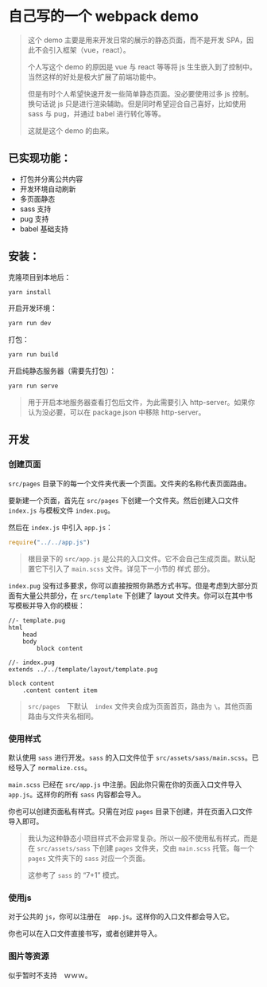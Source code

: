# 自己写的一个 webpack demo
> 这个 demo 主要是用来开发日常的展示的静态页面，而不是开发 SPA，因此不会引入框架（vue，react）。
>
> 个人写这个 demo 的原因是 vue 与 react 等等将 js 生生嵌入到了控制中。当然这样的好处是极大扩展了前端功能中。
>
> 但是有时个人希望快速开发一些简单静态页面。没必要使用过多 js 控制。换句话说 js 只是进行渲染辅助。但是同时希望迎合自己喜好，比如使用 sass 与 pug，并通过 babel 进行转化等等。
>
> 这就是这个 demo 的由来。



## 已实现功能：

- 打包并分离公共内容
- 开发环境自动刷新
- 多页面静态
- sass 支持
- pug 支持
- babel 基础支持



## 安装：

克隆项目到本地后：

```bash
yarn install
```



开启开发环境：

```bash
yarn run dev
```



打包：

```bash
yarn run build
```



开启纯静态服务器（需要先打包）：

```bash
yarn run serve
```

> 用于开启本地服务器查看打包后文件，为此需要引入 http-server。如果你认为没必要，可以在 package.json 中移除 http-server。



## 开发



### 创建页面

`src/pages` 目录下的每一个文件夹代表一个页面。文件夹的名称代表页面路由。

要新建一个页面，首先在 `src/pages` 下创建一个文件夹。然后创建入口文件 `index.js` 与模板文件 `index.pug`。

然后在 `index.js` 中引入 `app.js`：

```javascript
require("../../app.js")
```



>  根目录下的 `src/app.js` 是公共的入口文件。它不会自己生成页面。默认配置它下引入了 `main.scss` 文件。详见下一小节的 样式 部分。

`index.pug` 没有过多要求，你可以直接按照你熟悉方式书写。但是考虑到大部分页面有大量公共部分，在 `src/template` 下创建了 layout 文件夹。你可以在其中书写模板并导入你的模板：

```pug
//- template.pug
html
	head
	body
		block content

//- index.pug
extends ../../template/layout/template.pug

block content
	.content content item
```

> `src/pages`　下默认　`index` 文件夹会成为页面首页，路由为 `\`。其他页面路由与文件夹名相同。



### 使用样式

默认使用 `sass` 进行开发。`sass` 的入口文件位于 `src/assets/sass/main.scss`。已经导入了 `normalize.css`。

`main.scss` 已经在 `src/app.js` 中注册。因此你只需在你的页面入口文件导入 `app.js`。这样你的所有 `sass` 内容都会导入。

你也可以创建页面私有样式。只需在对应 `pages` 目录下创建，并在页面入口文件导入即可。

> 我认为这种静态小项目样式不会非常复杂。所以一般不使用私有样式，而是在 `src/assets/sass` 下创建 `pages` 文件夹，交由 `main.scss` 托管。每一个 `pages` 文件夹下的 `sass` 对应一个页面。
>
> 这参考了 `sass` 的 “7+1” 模式。



### 使用js

对于公共的 `js`，你可以注册在　`app.js`。这样你的入口文件都会导入它。

你也可以在入口文件直接书写，或者创建并导入。



### 图片等资源

似乎暂时不支持　ｗｗｗ。

